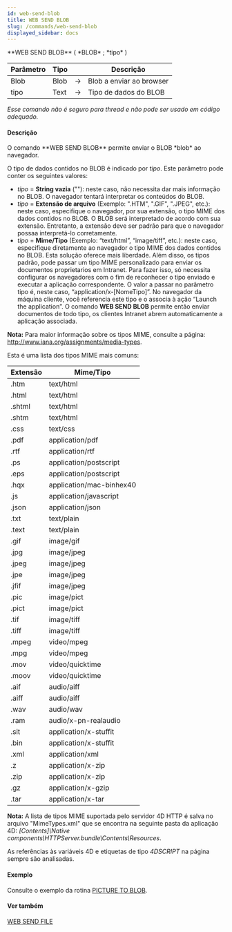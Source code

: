 ```yaml
---
id: web-send-blob
title: WEB SEND BLOB
slug: /commands/web-send-blob
displayed_sidebar: docs
---
```


<!--REF #_command_.WEB SEND BLOB.Syntax-->**WEB SEND BLOB** ( *BLOB* ; *tipo* )<!-- END REF-->
<!--REF #_command_.WEB SEND BLOB.Params-->
| Parâmetro | Tipo |  | Descrição |
| --- | --- | --- | --- |
| Blob | Blob | &#8594;  | Blob a enviar ao browser |
| tipo | Text | &#8594;  | Tipo de dados do BLOB |

<!-- END REF-->

*Esse comando não é seguro para thread e não pode ser usado em código adequado.*


#### Descrição 

<!--REF #_command_.WEB SEND BLOB.Summary-->O comando **WEB SEND BLOB** permite enviar o BLOB *blob* ao navegador.<!-- END REF-->  
  
O tipo de dados contidos no BLOB é indicado por *tipo*. Este parâmetro pode conter os seguintes valores:  

* *tipo* \= **String vazia** (""): neste caso, não necessita dar mais informação no BLOB. O navegador tentará interpretar os conteúdos do BLOB.
* *tipo* \= **Extensão de arquivo** (Exemplo: ".HTM", ".GIF", ".JPEG", etc.): neste caso, especifique o navegador, por sua extensão, o tipo MIME dos dados contidos no BLOB. O BLOB será interpretado de acordo com sua extensão. Entretanto, a extensão deve ser padrão para que o navegador possaa interpretá-lo corretamente.
* *tipo* \= **Mime/Tipo** (Exemplo: “text/html”, “image/tiff”, etc.): neste caso, especifique diretamente ao navegador o tipo MIME dos dados contidos no BLOB. Esta solução oferece mais liberdade. Além disso, os tipos padrão, pode passar um tipo MIME personalizado para enviar os documentos proprietarios em Intranet. Para fazer isso, só necessita configurar os navegadores com o fim de reconhecer o tipo enviado e executar a aplicação correspondente. O valor a passar no parâmetro tipo é, neste caso, “application/x-\[NomeTipo\]”. No navegador da máquina cliente, você referencia este tipo e o associa à ação “Launch the application”. O comando **WEB SEND BLOB** permite então enviar documentos de todo tipo, os clientes Intranet abrem automaticamente a aplicação associada.

**Nota:** Para maior informação sobre os tipos MIME, consulte a página: <http://www.iana.org/assignments/media-types>.

Esta é uma lista dos tipos MIME mais comuns:  

| **Extensão** | **Mime/Tipo**            |
| ------------ | ------------------------ |
| .htm         | text/html                |
| .html        | text/html                |
| .shtml       | text/html                |
| .shtm        | text/html                |
| .css         | text/css                 |
| .pdf         | application/pdf          |
| .rtf         | application/rtf          |
| .ps          | application/postscript   |
| .eps         | application/postscript   |
| .hqx         | application/mac-binhex40 |
| .js          | application/javascript   |
| .json        | application/json         |
| .txt         | text/plain               |
| .text        | text/plain               |
| .gif         | image/gif                |
| .jpg         | image/jpeg               |
| .jpeg        | image/jpeg               |
| .jpe         | image/jpeg               |
| .jfif        | image/jpeg               |
| .pic         | image/pict               |
| .pict        | image/pict               |
| .tif         | image/tiff               |
| .tiff        | image/tiff               |
| .mpeg        | video/mpeg               |
| .mpg         | video/mpeg               |
| .mov         | video/quicktime          |
| .moov        | video/quicktime          |
| .aif         | audio/aiff               |
| .aiff        | audio/aiff               |
| .wav         | audio/wav                |
| .ram         | audio/x-pn-realaudio     |
| .sit         | application/x-stuffit    |
| .bin         | application/x-stuffit    |
| .xml         | application/xml          |
| .z           | application/x-zip        |
| .zip         | application/x-zip        |
| .gz          | application/x-gzip       |
| .tar         | application/x-tar        |

**Nota:** A lista de tipos MIME suportada pelo servidor 4D HTTP é salva no arquivo "MimeTypes.xml" que se encontra na seguinte pasta da aplicação 4D: *\[Contents\]\\Native components\\HTTPServer.bundle\\Contents\\Resources*. 

As referências às variáveis 4D e etiquetas de tipo *4DSCRIPT* na página sempre são analisadas. 

#### Exemplo 

Consulte o exemplo da rotina [PICTURE TO BLOB](picture-to-blob.md).

#### Ver também 

[WEB SEND FILE](web-send-file.md)  